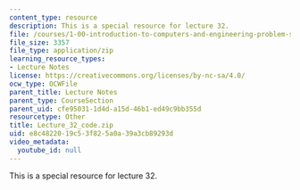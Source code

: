 ```yaml
---
content_type: resource
description: This is a special resource for lecture 32.
file: /courses/1-00-introduction-to-computers-and-engineering-problem-solving-spring-2012/e8c4822019c53f825a0a39a3cb89293d_Lecture_32_code.zip
file_size: 3357
file_type: application/zip
learning_resource_types:
- Lecture Notes
license: https://creativecommons.org/licenses/by-nc-sa/4.0/
ocw_type: OCWFile
parent_title: Lecture Notes
parent_type: CourseSection
parent_uid: cfe95031-1d4d-a15d-46b1-ed49c9bb355d
resourcetype: Other
title: Lecture_32_code.zip
uid: e8c48220-19c5-3f82-5a0a-39a3cb89293d
video_metadata:
  youtube_id: null
---
```

This is a special resource for lecture 32.
